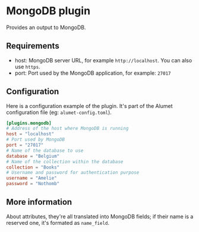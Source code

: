 # MongoDB plugin

Provides an output to MongoDB.

## Requirements

- host: MongoDB server URL, for example `http://localhost`. You can also use `https`.
- port: Port used by the MongoDB application, for example: `27017`

## Configuration

Here is a configuration example of the plugin. It's part of the Alumet configuration file (eg: `alumet-config.toml`).

```toml
[plugins.mongodb]
# Address of the host where MongoDB is running
host = "localhost"
# Port used by MongoDB
port = "27017"
# Name of the database to use
database = "Belgium"
# Name of the collection within the database
collection = "Books"
# Username and password for authentication purpose
username = "Amelie"
password = "Nothomb"
```

## More information

About attributes, they're all translated into MongoDB fields; if their name is a reserved one, it's formated as `name_field`.
